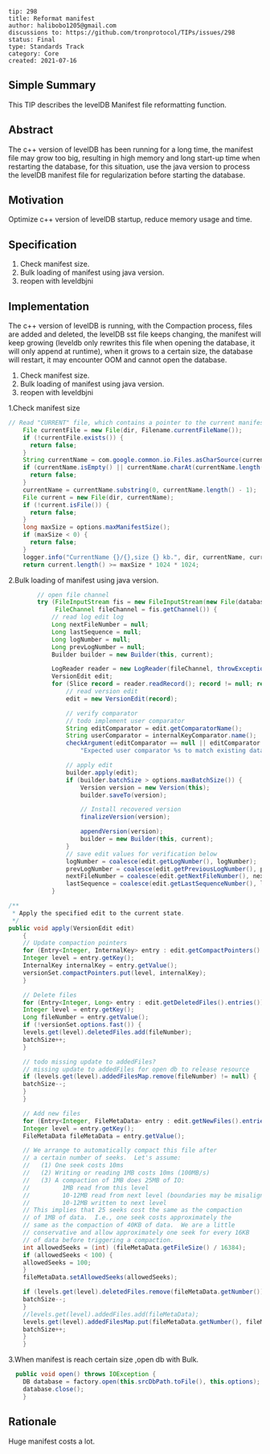 ```
tip: 298
title: Reformat manifest	
author: halibobo1205@gmail.com
discussions to: https://github.com/tronprotocol/TIPs/issues/298
status: Final
type: Standards Track
category: Core
created: 2021-07-16
```

## Simple Summary
This TIP describes the levelDB Manifest file reformatting function.

## Abstract
The c++ version of levelDB has been running for a long time, the manifest file may grow too big, resulting in high memory and long start-up time when restarting the database, for this situation, use the java version to process the levelDB manifest file for regularization before starting the database.

## Motivation
Optimize c++ version of levelDB startup, reduce memory usage and time.

## Specification
1. Check manifest size.
2. Bulk loading of manifest using java version.
3. reopen with leveldbjni

## Implementation

The c++ version of levelDB is running, with the Compaction process, files are added and deleted, the levelDB sst file keeps changing, the manifest will keep growing (leveldb only rewrites this file when opening the database, it will only append at runtime), when it grows to a certain size, the database will restart, it may encounter OOM and cannot open the database.

1. Check manifest size.
2. Bulk loading of manifest using java version.
3. reopen with leveldbjni


1.Check manifest size
```java
// Read "CURRENT" file, which contains a pointer to the current manifest file
    File currentFile = new File(dir, Filename.currentFileName());
    if (!currentFile.exists()) {
      return false;
    }
    String currentName = com.google.common.io.Files.asCharSource(currentFile, UTF_8).read();
    if (currentName.isEmpty() || currentName.charAt(currentName.length() - 1) != '\n') {
      return false;
    }
    currentName = currentName.substring(0, currentName.length() - 1);
    File current = new File(dir, currentName);
    if (!current.isFile()) {
      return false;
    }
    long maxSize = options.maxManifestSize();
    if (maxSize < 0) {
      return false;
    }
    logger.info("CurrentName {}/{},size {} kb.", dir, currentName, current.length() / 1024);
    return current.length() >= maxSize * 1024 * 1024;
```

2.Bulk loading of manifest using java version.
```java
        // open file channel
        try (FileInputStream fis = new FileInputStream(new File(databaseDir, currentName));
             FileChannel fileChannel = fis.getChannel()) {
            // read log edit log
            Long nextFileNumber = null;
            Long lastSequence = null;
            Long logNumber = null;
            Long prevLogNumber = null;
            Builder builder = new Builder(this, current);

            LogReader reader = new LogReader(fileChannel, throwExceptionMonitor(), true, 0);
            VersionEdit edit;
            for (Slice record = reader.readRecord(); record != null; record = reader.readRecord()) {
                // read version edit
                edit = new VersionEdit(record);

                // verify comparator
                // todo implement user comparator
                String editComparator = edit.getComparatorName();
                String userComparator = internalKeyComparator.name();
                checkArgument(editComparator == null || editComparator.equals(userComparator),
                    "Expected user comparator %s to match existing database comparator ", userComparator, editComparator);

                // apply edit
                builder.apply(edit);
                if (builder.batchSize > options.maxBatchSize()) {
                    Version version = new Version(this);
                    builder.saveTo(version);

                    // Install recovered version
                    finalizeVersion(version);

                    appendVersion(version);
                    builder = new Builder(this, current);
                }
                // save edit values for verification below
                logNumber = coalesce(edit.getLogNumber(), logNumber);
                prevLogNumber = coalesce(edit.getPreviousLogNumber(), prevLogNumber);
                nextFileNumber = coalesce(edit.getNextFileNumber(), nextFileNumber);
                lastSequence = coalesce(edit.getLastSequenceNumber(), lastSequence);
            }

/**
 * Apply the specified edit to the current state.
 */
public void apply(VersionEdit edit)
    {
    // Update compaction pointers
    for (Entry<Integer, InternalKey> entry : edit.getCompactPointers().entrySet()) {
    Integer level = entry.getKey();
    InternalKey internalKey = entry.getValue();
    versionSet.compactPointers.put(level, internalKey);
    }

    // Delete files
    for (Entry<Integer, Long> entry : edit.getDeletedFiles().entries()) {
    Integer level = entry.getKey();
    Long fileNumber = entry.getValue();
    if (!versionSet.options.fast()) {
    levels.get(level).deletedFiles.add(fileNumber);
    batchSize++;
    }

    // todo missing update to addedFiles?
    // missing update to addedFiles for open db to release resource
    if (levels.get(level).addedFilesMap.remove(fileNumber) != null) {
    batchSize--;
    }
    }

    // Add new files
    for (Entry<Integer, FileMetaData> entry : edit.getNewFiles().entries()) {
    Integer level = entry.getKey();
    FileMetaData fileMetaData = entry.getValue();

    // We arrange to automatically compact this file after
    // a certain number of seeks.  Let's assume:
    //   (1) One seek costs 10ms
    //   (2) Writing or reading 1MB costs 10ms (100MB/s)
    //   (3) A compaction of 1MB does 25MB of IO:
    //         1MB read from this level
    //         10-12MB read from next level (boundaries may be misaligned)
    //         10-12MB written to next level
    // This implies that 25 seeks cost the same as the compaction
    // of 1MB of data.  I.e., one seek costs approximately the
    // same as the compaction of 40KB of data.  We are a little
    // conservative and allow approximately one seek for every 16KB
    // of data before triggering a compaction.
    int allowedSeeks = (int) (fileMetaData.getFileSize() / 16384);
    if (allowedSeeks < 100) {
    allowedSeeks = 100;
    }
    fileMetaData.setAllowedSeeks(allowedSeeks);

    if (levels.get(level).deletedFiles.remove(fileMetaData.getNumber())) {
    batchSize--;
    }
    //levels.get(level).addedFiles.add(fileMetaData);
    levels.get(level).addedFilesMap.put(fileMetaData.getNumber(), fileMetaData);
    batchSize++;
    }
    }           
```

3.When manifest is reach certain size ,open db with Bulk.

```java
  public void open() throws IOException {
    DB database = factory.open(this.srcDbPath.toFile(), this.options);
    database.close();
    }
```



## Rationale
Huge manifest costs a lot.